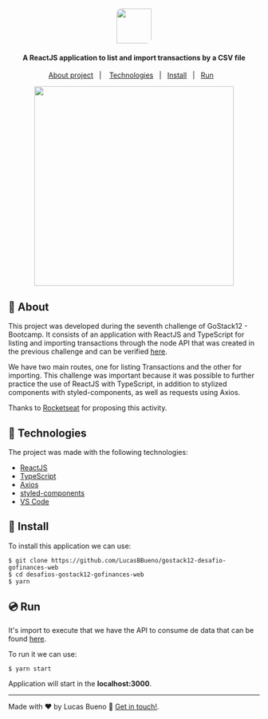 <h1 align="center">
     <img height="70" style="border-radius: 10px 0 10px" src="https://res.cloudinary.com/lucasbbueno/image/upload/v1594848898/GoFinancesWebLogo_c21ae0.png">
</h1>

<h4 align="center">

  A ReactJS application to list and import transactions by a CSV file
</h4>

<p align="center">
  <a href="#memo-about">About project</a>&nbsp;&nbsp;&nbsp;|&nbsp;&nbsp;&nbsp;
  <a href="#rocket-technologies">Technologies</a>&nbsp;&nbsp;&nbsp;|&nbsp;&nbsp;
  <a href="#rocket-technologies">Install</a>&nbsp;&nbsp;&nbsp;|&nbsp;&nbsp;
  <a href="#rocket-technologies">Run</a>&nbsp;&nbsp;&nbsp;
</p>


<p align="center">
    <img height="400" src="https://res.cloudinary.com/lucasbbueno/image/upload/v1594848791/GoFinancesWeb_q4emzh.gif">
</P>

## :memo: About

This project was developed during the seventh challenge of GoStack12 - Bootcamp. It consists of an application with ReactJS and TypeScript for listing and importing transactions through the node API that was created in the previous challenge and can be verified [here](https://github.com/LucasBBueno/gostack12-desafio-database-Upload).

We have two main routes, one for listing Transactions and the other for importing. This challenge was important because it was possible to further practice the use of ReactJS with TypeScript, in addition to stylized components with styled-components, as well as requests using Axios.

Thanks to [Rocketseat](https://rocketseat.com.br/") for proposing this activity.


## :rocket: Technologies

The project was made with the following technologies:

- [ReactJS](https://reactjs.org/)
- [TypeScript](https://www.typescriptlang.org/docs/home.html)
- [Axios](https://github.com/axios/axios)
- [styled-components](https://styled-components.com/docs)
- [VS Code](https://code.visualstudio.com/)


## :floppy_disk: Install
To install this application we can use:
```
$ git clone https://github.com/LucasBBueno/gostack12-desafio-gofinances-web
$ cd desafios-gostack12-gofinances-web
$ yarn
```

## :cd: Run
It's import to execute that we have the API to consume de data that can be found [here](https://github.com/LucasBBueno/gostack12-desafio-database-Upload).

To run it we can use:
```
$ yarn start
```
Application will start in the **localhost:3000**.

---

Made with ♥ by Lucas Bueno :wave: [Get in touch!](https://www.linkedin.com/in/lucasbbueno).
